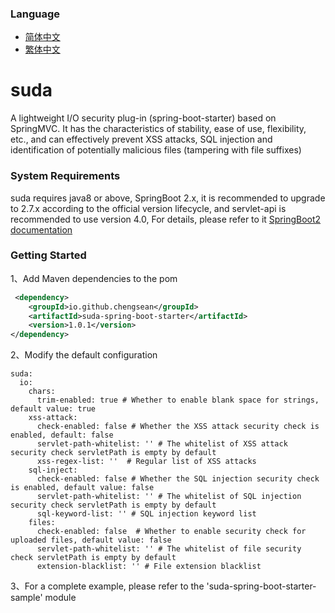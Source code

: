 ### Language
- [简体中文](README.md)
- [繁体中文](README.tw.md)

# suda

A lightweight I/O security plug-in (spring-boot-starter) based on SpringMVC. It has the characteristics of stability, ease of use, flexibility, etc., and can effectively prevent XSS attacks,
SQL injection and identification of potentially malicious files (tampering with file suffixes)

### System Requirements
suda requires java8 or above, SpringBoot 2.x, it is recommended to upgrade to 2.7.x according to the official version lifecycle, and servlet-api is recommended to use version 4.0,
For details, please refer to it [SpringBoot2 documentation
](https://docs.spring.io/spring-boot/docs/2.7.18/reference/html/getting-started.html#getting-started.system-requirements)

### Getting Started
1、Add Maven dependencies to the pom
```xml
 <dependency>
    <groupId>io.github.chengsean</groupId>
    <artifactId>suda-spring-boot-starter</artifactId>
    <version>1.0.1</version>
</dependency>
```
2、Modify the default configuration
```
suda:
  io:
    chars: 
      trim-enabled: true # Whether to enable blank space for strings, default value: true
    xss-attack: 
      check-enabled: false # Whether the XSS attack security check is enabled, default: false
      servlet-path-whitelist: '' # The whitelist of XSS attack security check servletPath is empty by default
      xss-regex-list: ''  # Regular list of XSS attacks
    sql-inject:
      check-enabled: false # Whether the SQL injection security check is enabled, default value: false
      servlet-path-whitelist: '' # The whitelist of SQL injection security check servletPath is empty by default
      sql-keyword-list: '' # SQL injection keyword list
    files:
      check-enabled: false  # Whether to enable security check for uploaded files, default value: false
      servlet-path-whitelist: '' # The whitelist of file security check servletPath is empty by default
      extension-blacklist: '' # File extension blacklist
```
3、For a complete example, please refer to the 'suda-spring-boot-starter-sample' module